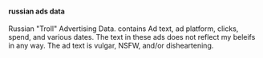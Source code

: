 #### russian ads data
Russian "Troll" Advertising Data. contains Ad text, ad platform, clicks, spend, and various dates.
The text in these ads does not reflect my beleifs in any way. The ad text is vulgar, NSFW, and/or disheartening.
